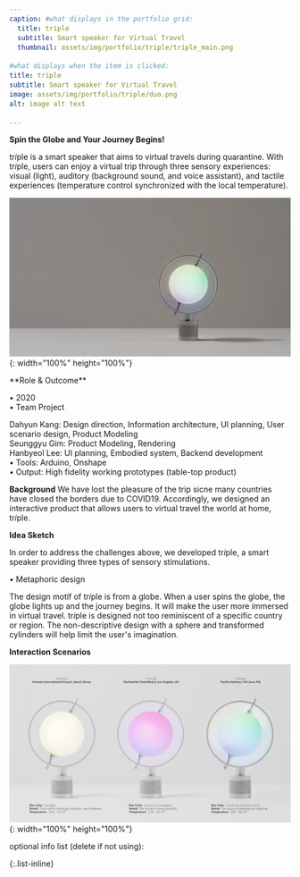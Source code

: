 ```yaml
---
caption: #what displays in the portfolio grid:
  title: triple
  subtitle: Smart speaker for Virtual Travel
  thumbnail: assets/img/portfolio/triple/triple_main.png
  
#what displays when the item is clicked:
title: triple
subtitle: Smart speaker for Virtual Travel
image: assets/img/portfolio/triple/duo.png
alt: image alt text

---
```

**Spin the Globe and Your Journey Begins!**

tr*i*ple is a smart speaker that aims to virtual travels during quarantine. With tr*i*ple, users can enjoy a virtual trip through three sensory experiences: visual (light), auditory (background sound, and voice assistant), and tactile experiences (temperature control synchronized with the local temperature). 

![image](../assets/img/portfolio/triple/FIJI.png){: width="100%" height="100%"}

<div style="text-align: left"> 
**Role & Outcome**

• 2020
<br>
• Team Project <br>

Dahyun Kang: Design direction, Information architecture, UI planning, User scenario design, Product     Modeling
<br>
Seunggyu Gim: Product Modeling, Rendering
<br>
Hanbyeol Lee: UI planning, Embodied system, Backend development
<br>
• Tools: Arduino, Onshape
<br>
• Output: High fidelity working prototypes (table-top product)
</div>

**Background**
We have lost the pleasure of the trip sicne many countries have closed the borders due to COVID19. Accordingly, we designed an interactive product that allows users to virtual travel the world at home, tr*i*ple.

**Idea Sketch**

In order to address the challenges above, we developed tr*i*ple, a smart speaker providing three types of sensory stimulations.

• Metaphoric design

The design motif of tr*i*ple is from a globe. When a user spins the globe, the globe lights up and the journey begins. It will make the user more immersed in virtual travel. tr*i*ple is designed not too reminiscent of a specific country or region. The non-descriptive design with a sphere and transformed cylinders will help limit the user's imagination. 

**Interaction Scenarios**

![image](../assets/img/portfolio/triple/time-lighting.png){: width="100%" height="100%"}

optional info list (delete if not using):

{:.list-inline} 
